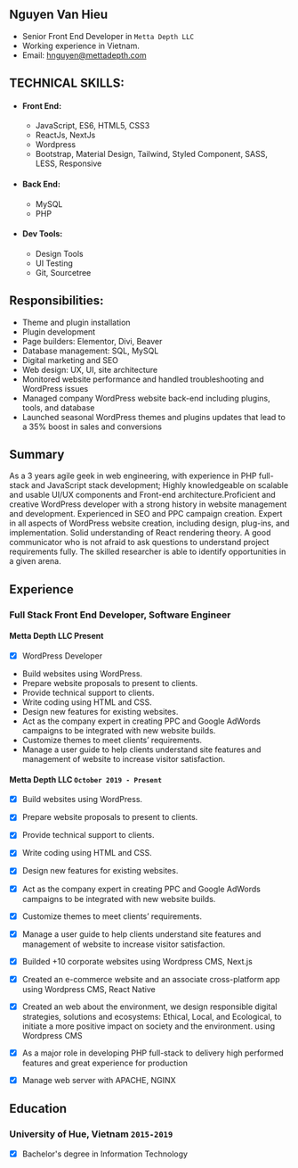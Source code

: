 ## Nguyen Van Hieu

* Senior Front End Developer in `Metta Depth LLC`
* Working experience in Vietnam.
* Email: [hnguyen@mettadepth.com](mailto:hnguyen@mettadepth.com)


## TECHNICAL SKILLS:

* #### Front End:
	* JavaScript, ES6, HTML5, CSS3
	* ReactJs, NextJs
	* Wordpress
  	* Bootstrap, Material Design, Tailwind, Styled Component, SASS, LESS, Responsive
	
* #### Back End:
	* MySQL
	* PHP

* #### Dev Tools:
	* Design Tools
	* UI Testing
	* Git, Sourcetree


## Responsibilities:
- Theme and plugin installation
- Plugin development
- Page builders: Elementor, Divi, Beaver
- Database management: SQL, MySQL
- Digital marketing and SEO
- Web design: UX, UI, site architecture
- Monitored website performance and handled troubleshooting and WordPress issues
- Managed company WordPress website back-end including plugins, tools, and database
- Launched seasonal WordPress themes and plugins updates that lead to a 35% boost in sales and conversions

## Summary

As a 3 years agile geek in web engineering, with experience in PHP full-stack and JavaScript stack development; Highly knowledgeable on scalable and usable UI/UX components and Front-end architecture.Proficient and creative WordPress developer with a strong history in website management and development. Experienced in SEO and PPC campaign creation. Expert in all aspects of WordPress website creation, including design, plug-ins, and implementation. Solid understanding of React rendering theory. A good communicator who is not afraid to ask questions to understand project requirements fully. The skilled researcher is able to identify opportunities in a given arena.

## Experience

### **Full Stack Front End Developer, Software Engineer**
#### Metta Depth LLC Present
- [x] WordPress Developer

- Build websites using WordPress.
- Prepare website proposals to present to clients.
- Provide technical support to clients.
- Write coding using HTML and CSS.
- Design new features for existing websites.
- Act as the company expert in creating PPC and Google AdWords campaigns to be integrated with new website builds.
- Customize themes to meet clients’ requirements.
- Manage a user guide to help clients understand site features and management of website to increase visitor satisfaction.

#### Metta Depth LLC `October 2019 - Present`
- [x] Build websites using WordPress.
- [x] Prepare website proposals to present to clients.
- [x] Provide technical support to clients.
- [x] Write coding using HTML and CSS.
- [x] Design new features for existing websites.
- [x] Act as the company expert in creating PPC and Google AdWords campaigns to be integrated with new website builds.
- [x] Customize themes to meet clients’ requirements.
- [x] Manage a user guide to help clients understand site features and management of website to increase visitor satisfaction.
- [x] Builded +10 corporate websites using Wordpress CMS, Next.js
- [x] Created an e-commerce website and an associate cross-platform app using Wordpress CMS, React Native
- [x] Created an web about the environment, we design responsible digital strategies, solutions and ecosystems: Ethical, Local, and Ecological, to initiate a more positive impact on society and the environment. using Wordpress CMS
- [x] As a major role in developing PHP full-stack to delivery high performed features and great experience for production
- [x] Manage web server with APACHE, NGINX


## Education

### University of Hue, Vietnam `2015-2019`
- [x] Bachelor's degree in Information Technology
